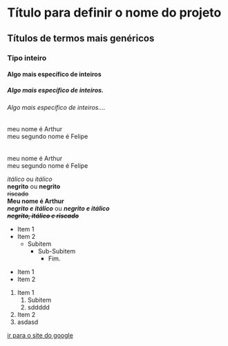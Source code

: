 <!-- Títulos -->
# Título para definir o nome do projeto
## Títulos de termos mais genéricos
### Tipo inteiro
#### Algo mais específico de inteiros
##### Algo mais específico de inteiros.
###### Algo mais específico de inteiros....

<!-- Quebra de linha e comentários -->
meu nome é Arthur  
meu segundo nome é Felipe
<br><br><br>
meu nome é Arthur <br>
meu segundo nome é Felipe

<!-- Ênfase em palavras -->
*itálico* ou _itálico_ <br>
**negrito** ou __negrito__ <br>
~~riscado~~ <br>
**Meu nome é Arthur**<br>
**_negrito e itálico_** ou _**negrito e itálico**_ <br>
~~**_negrito, itálico e riscado_**~~<br>

<!-- Listas -->
- Item 1
- Item 2
  - Subitem
    - Sub-Subitem
      - Fim.     

* Item 1
* Item 2

1. Item 1  
    1. Subitem
    2. sddddd  
2. Item 2 
4. asdasd


<!-- Links -->

[ir para o site do google](https://google.com)


